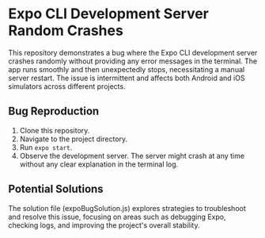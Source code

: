 # Expo CLI Development Server Random Crashes

This repository demonstrates a bug where the Expo CLI development server crashes randomly without providing any error messages in the terminal. The app runs smoothly and then unexpectedly stops, necessitating a manual server restart. The issue is intermittent and affects both Android and iOS simulators across different projects.

## Bug Reproduction

1. Clone this repository.
2. Navigate to the project directory.
3. Run `expo start`.
4. Observe the development server. The server might crash at any time without any clear explanation in the terminal log.

## Potential Solutions

The solution file (expoBugSolution.js) explores strategies to troubleshoot and resolve this issue, focusing on areas such as debugging Expo, checking logs, and improving the project's overall stability. 